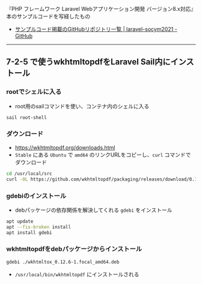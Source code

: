 『PHP フレームワーク Laravel Webアプリケーション開発 バージョン8.x対応』本のサンプルコードを写経したもの

- [サンプルコード掲載のGitHubリポジトリ一覧 | laravel-socym2021 - GitHub](https://github.com/laravel-socym2021)


---


## 7-2-5 で使うwkhtmltopdfをLaravel Sail内にインストール


### rootでシェルに入る

- root用のsailコマンドを使い、コンテナ内のシェルに入る
```sh
sail root-shell
```

### ダウンロード

- https://wkhtmltopdf.org/downloads.html
- `Stable` にある `Ubuntu` で `amd64` のリンクURLをコピーし、`curl` コマンドでダウンロード
```sh
cd /usr/local/src
curl -OL https://github.com/wkhtmltopdf/packaging/releases/download/0.12.6-1/wkhtmltox_0.12.6-1.focal_amd64.deb
```


### gdebiのインストール

- debパッケージの依存関係を解決してくれる `gdebi` をインストール
```sh
apt update
apt --fix-broken install
apt install gdebi
```


### wkhtmltopdfをdebパッケージからインストール

```sh
gdebi ./wkhtmltox_0.12.6-1.focal_amd64.deb
```

- `/usr/local/bin/wkhtmltopdf` にインストールされる



